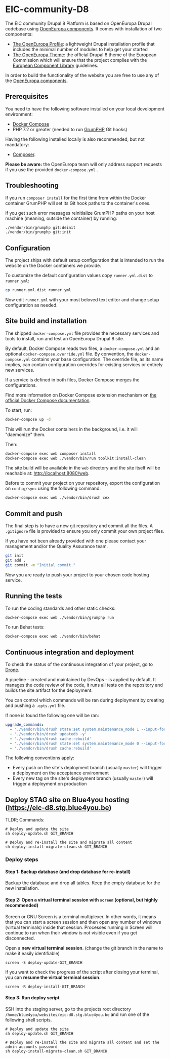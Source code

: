 # EIC-community-D8

The EIC community Drupal 8 Platform is based on OpenEuropa Drupal codebase using
[OpenEuropa components](https://github.com/openeuropa/documentation/blob/master/docs/openeuropa-components.md). It comes
with installation of two components:

- [The OpenEuropa Profile](https://github.com/openeuropa/oe_profile):
  a lightweight Drupal installation profile that includes the minimal number of modules to help get your started
- [The OpenEuropa Theme](https://github.com/openeuropa/oe_theme): the official Drupal 8 theme of the European Commission
  which will ensure that the project complies with
  the [European Component Library](https://github.com/ec-europa/europa-component-library)
  guidelines.

In order to build the functionality of the website you are free to use any of the
[OpenEuropa components](https://github.com/openeuropa/openeuropa/blob/master/docs/openeuropa-components.md).

## Prerequisites

You need to have the following software installed on your local development environment:

* [Docker Compose](https://docs.docker.com/compose/install/)
* PHP 7.2 or greater (needed to run [GrumPHP](https://github.com/phpro/grumphp) Git hooks)

Having the following installed locally is also recommended, but not mandatory:

* [Composer](https://getcomposer.org/doc/00-intro.md#installation-linux-unix-osx).

**Please be aware:** the OpenEuropa team will only address support requests if you use the provided `docker-compose.yml`
.

## Troubleshooting

If you run `composer install` for the first time from within the Docker container GrumPHP will set its Git hook paths to
the container's ones.

If you get such error messages reinitialize GrumPHP paths on your host machine
(meaning, outside the container) by running:

```bash
./vendor/bin/grumphp git:deinit
./vendor/bin/grumphp git:init
```

## Configuration

The project ships with default setup configuration that is intended to run the website on the Docker containers we
provide.

To customize the default configuration values copy `runner.yml.dist` to `runner.yml`:

```bash
cp runner.yml.dist runner.yml
```

Now edit `runner.yml` with your most beloved text editor and change setup configuration as needed.

## Site build and installation

The shipped `docker-compose.yml` file provides the necessary services and tools to install, run and test an OpenEuropa
Drupal 8 site.

By default, Docker Compose reads two files, a `docker-compose.yml` and an optional `docker-compose.override.yml` file.
By convention, the `docker-compose.yml`
contains your base configuration. The override file, as its name implies, can contain configuration overrides for
existing services or entirely new services.

If a service is defined in both files, Docker Compose merges the configurations.

Find more information on Docker Compose extension mechanism on
[the official Docker Compose documentation](https://docs.docker.com/compose/extends/).

To start, run:

```bash
docker-compose up -d
```

This will run the Docker containers in the background, i.e. it will "daemonize" them.

Then:

```bash
docker-compose exec web composer install
docker-compose exec web ./vendor/bin/run toolkit:install-clean
```

The site build will be available in the `web` directory and the site itself will be reachable
at: [http://localhost:8080/web](http://localhost:8080/web).

Before to commit your project on your repository, export the configuration on `config/sync`
using the following command:

```bash
docker-compose exec web ./vendor/bin/drush cex
```

## Commit and push

The final step is to have a new git repository and commit all the files. A
`.gitignore` file is provided to ensure you only commit your own project files.

If you have not been already provided with one please contact your management and/or the Quality Assurance team.

```bash
git init
git add .
git commit -m "Initial commit."
```

Now you are ready to push your project to your chosen code hosting service.

## Running the tests

To run the coding standards and other static checks:

```bash
docker-compose exec web ./vendor/bin/grumphp run
```

To run Behat tests:

```bash
docker-compose exec web ./vendor/bin/behat
```

## Continuous integration and deployment

To check the status of the continuous integration of your project, go to [Drone](https://drone.fpfis.eu/).

A pipeline - created and maintained by DevOps - is applied by default. It manages the code review of the code, it runs
all tests on the repository and builds the site artifact for the deployment.

You can control which commands will be ran during deployment by creating and pushing a `.opts.yml` file.

If none is found the following one will be ran:

```yml
upgrade_commands:
  - './vendor/bin/drush state:set system.maintenance_mode 1 --input-format=integer -y'
  - './vendor/bin/drush updatedb -y'
  - './vendor/bin/drush cache:rebuild'
  - './vendor/bin/drush state:set system.maintenance_mode 0 --input-format=integer -y'
  - './vendor/bin/drush cache:rebuild'
```

The following conventions apply:

- Every push on the site's deployment branch (usually `master`) will trigger a deployment on the acceptance environment
- Every new tag on the site's deployment branch (usually `master`) will trigger a deployment on production

## Deploy STAG site on Blue4you hosting (https://eic-d8.stg.blue4you.be)

TLDR; Commands:

```shell
# Deploy and update the site
sh deploy-update.sh GIT_BRANCH

# Deploy and re-install the site and migrate all content
sh deploy-install-migrate-clean.sh GIT_BRANCH
```

### Deploy steps

#### Step 1: Backup database (and drop database for re-install)

Backup the database and drop all tables. Keep the empty database for the new installation.

#### Step 2: Open a virtual terminal session with `screen` (optional, but highly recommended)

Screen or GNU Screen is a terminal multiplexer. In other words, it means that you can start a screen session and then
open any number of windows (virtual terminals) inside that session. Processes running in Screen will continue to run
when their window is not visible even if you get disconnected.

Open a **new virtual terminal session**. (change the git branch in the name to make it easily identifiable)

```shell
screen -S deploy-update-GIT_BRANCH
```

If you want to check the progress of the script after closing your terminal, you can **resume the virtual terminal
session**.

```shell
screen -R deploy-install-GIT_BRANCH
```

#### Step 3: Run deploy script

SSH into the staging server, go to the projects root directory `/home/blue4you/websites/eic-d8.stg.blue4you.be` and run
one of the following shell scripts.

```shell
# Deploy and update the site
sh deploy-update.sh GIT_BRANCH

# Deploy and re-install the site and migrate all content and set the admin accounts password
sh deploy-install-migrate-clean.sh GIT_BRANCH
```
